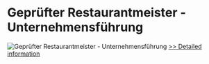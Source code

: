 # Geprüfter Restaurantmeister - Unternehmensführung
![Geprüfter Restaurantmeister - Unternehmensführung](https://mycommerce.akamaized.net/api/pimages/P300481292/BIG/300481292.JPG)
[>> Detailed information](https://secure.shareit.com/shareit/product.html?productid=300481292&affiliateid=200057808)